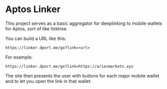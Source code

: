 # Aptos Linker 

This project serves as a basic aggregator for deeplinking to mobile wallets for Aptos, sort of like linktree.

You can build a URL like this:
```
https://linker.dport.me/go?link=<url>
```

For example:
```
https://linker.dport.me/go?link=https://ariesmarkets.xyz
```

The site then presents the user with buttons for each major mobile wallet and to let you open the link in that wallet.
